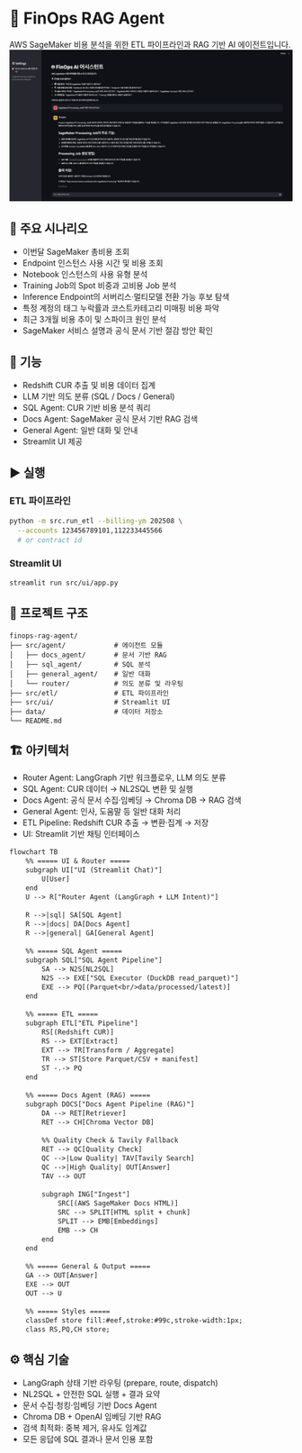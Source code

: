 # 🚀 FinOps RAG Agent

AWS SageMaker 비용 분석을 위한 ETL 파이프라인과 RAG 기반 AI 에이전트입니다.
  <img src="documentation/demo_image.png" alt="FinOps AI Assistant Screenshot" width="800">

## 🎯 주요 시나리오

* 이번달 SageMaker 총비용 조회
* Endpoint 인스턴스 사용 시간 및 비용 조회
* Notebook 인스턴스의 사용 유형 분석
* Training Job의 Spot 비중과 고비용 Job 분석
* Inference Endpoint의 서버리스·멀티모델 전환 가능 후보 탐색
* 특정 계정의 태그 누락률과 코스트카테고리 미매핑 비용 파악
* 최근 3개월 비용 추이 및 스파이크 원인 분석
* SageMaker 서비스 설명과 공식 문서 기반 절감 방안 확인

## 🔑 기능

* Redshift CUR 추출 및 비용 데이터 집계
* LLM 기반 의도 분류 (SQL / Docs / General)
* SQL Agent: CUR 기반 비용 분석 쿼리
* Docs Agent: SageMaker 공식 문서 기반 RAG 검색
* General Agent: 일반 대화 및 안내
* Streamlit UI 제공

## ▶️ 실행

### ETL 파이프라인

```bash
python -m src.run_etl --billing-ym 202508 \
  --accounts 123456789101,112233445566
  # or contract id 
```

### Streamlit UI

```bash
streamlit run src/ui/app.py
```

## 📁 프로젝트 구조

```
finops-rag-agent/
├── src/agent/            # 에이전트 모듈
│   ├── docs_agent/       # 문서 기반 RAG
│   ├── sql_agent/        # SQL 분석
│   ├── general_agent/    # 일반 대화
│   └── router/           # 의도 분류 및 라우팅
├── src/etl/              # ETL 파이프라인
├── src/ui/               # Streamlit UI
├── data/                 # 데이터 저장소
└── README.md
```

## 🏗 아키텍처

* Router Agent: LangGraph 기반 워크플로우, LLM 의도 분류
* SQL Agent: CUR 데이터 → NL2SQL 변환 및 실행
* Docs Agent: 공식 문서 수집·임베딩 → Chroma DB → RAG 검색
* General Agent: 인사, 도움말 등 일반 대화 처리
* ETL Pipeline: Redshift CUR 추출 → 변환·집계 → 저장
* UI: Streamlit 기반 채팅 인터페이스

```mermaid
flowchart TB
    %% ===== UI & Router =====
    subgraph UI["UI (Streamlit Chat)"]
        U[User]
    end
    U --> R["Router Agent (LangGraph + LLM Intent)"]

    R -->|sql| SA[SQL Agent]
    R -->|docs| DA[Docs Agent]
    R -->|general| GA[General Agent]

    %% ===== SQL Agent =====
    subgraph SQL["SQL Agent Pipeline"]
        SA --> N2S[NL2SQL]
        N2S --> EXE["SQL Executor (DuckDB read_parquet)"]
        EXE --> PQ[(Parquet<br/>data/processed/latest)]
    end

    %% ===== ETL =====
    subgraph ETL["ETL Pipeline"]
        RS[(Redshift CUR)]
        RS --> EXT[Extract]
        EXT --> TR[Transform / Aggregate]
        TR --> ST[Store Parquet/CSV + manifest]
        ST -.-> PQ
    end

    %% ===== Docs Agent (RAG) =====
    subgraph DOCS["Docs Agent Pipeline (RAG)"]
        DA --> RET[Retriever]
        RET --> CH[Chroma Vector DB]
        
        %% Quality Check & Tavily Fallback
        RET --> QC[Quality Check]
        QC -->|Low Quality| TAV[Tavily Search]
        QC -->|High Quality| OUT[Answer]
        TAV --> OUT

        subgraph ING["Ingest"]
            SRC[(AWS SageMaker Docs HTML)]
            SRC --> SPLIT[HTML split + chunk]
            SPLIT --> EMB[Embeddings]
            EMB --> CH
        end
    end

    %% ===== General & Output =====
    GA --> OUT[Answer]
    EXE --> OUT
    OUT --> U

    %% ===== Styles =====
    classDef store fill:#eef,stroke:#99c,stroke-width:1px;
    class RS,PQ,CH store;
```

## ⚙️ 핵심 기술

* LangGraph 상태 기반 라우팅 (prepare, route, dispatch)
* NL2SQL + 안전한 SQL 실행 + 결과 요약
* 문서 수집·청킹·임베딩 기반 Docs Agent
* Chroma DB + OpenAI 임베딩 기반 RAG
* 검색 최적화: 중복 제거, 유사도 임계값
* 모든 응답에 SQL 결과나 문서 인용 포함

